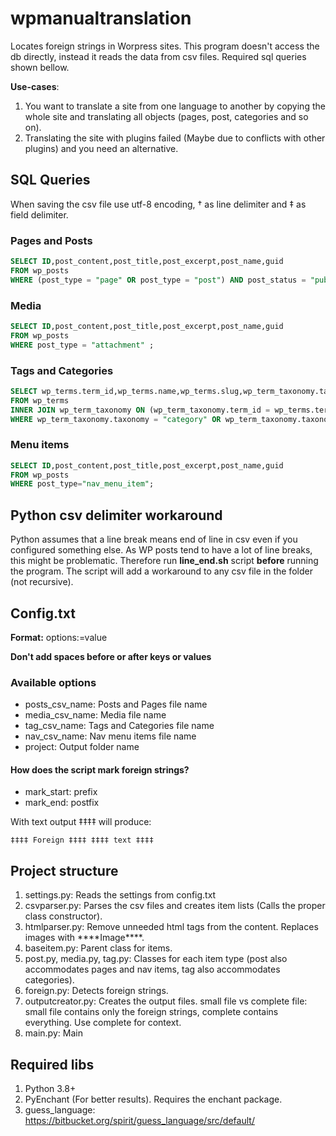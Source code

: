 # wpmanualtranslation
Locates foreign strings in Worpress sites. This program doesn't access the db directly, 
instead it reads the data from csv files. Required sql queries shown bellow. 

__Use-cases__:

1. You want to translate a site from one language to another by copying the whole site and 
    translating all objects (pages, post, categories and so on).
2. Translating the site with plugins failed (Maybe due to conflicts with other plugins) and you need an alternative.

## SQL Queries
When saving the csv file use utf-8 encoding, † as line delimiter and ‡ as field delimiter. 
### Pages and Posts
```sql
SELECT ID,post_content,post_title,post_excerpt,post_name,guid
FROM wp_posts 
WHERE (post_type = "page" OR post_type = "post") AND post_status = "publish";
```

### Media
```sql
SELECT ID,post_content,post_title,post_excerpt,post_name,guid
FROM wp_posts 
WHERE post_type = "attachment" ;
```

### Tags and Categories
```sql
SELECT wp_terms.term_id,wp_terms.name,wp_terms.slug,wp_term_taxonomy.taxonomy,wp_term_taxonomy.description
FROM wp_terms
INNER JOIN wp_term_taxonomy ON (wp_term_taxonomy.term_id = wp_terms.term_id)
WHERE wp_term_taxonomy.taxonomy = "category" OR wp_term_taxonomy.taxonomy = "post_tag" OR wp_term_taxonomy.taxonomy = "nav_menu" OR wp_term_taxonomy.taxonomy = "glossary-cat";
```

### Menu items
```sql
SELECT ID,post_content,post_title,post_excerpt,post_name,guid
FROM wp_posts
WHERE post_type="nav_menu_item";
```

## Python csv delimiter workaround
Python assumes that a line break means end of line in csv even if you configured something else.
As WP posts tend to have a lot of line breaks, this might be problematic. 
Therefore run __line_end.sh__ script __before__ running the program. 
The script will add a workaround to any csv file in the folder (not recursive).

## Config.txt
__Format:__ options:=value

__Don't add spaces before or after keys or values__

### Available options
* posts_csv_name: Posts and Pages file name
* media_csv_name: Media file name
* tag_csv_name: Tags and Categories file name
* nav_csv_name: Nav menu items file name
* project: Output folder name

#### How does the script mark foreign strings?
* mark_start: prefix 
* mark_end: postfix

With text output ‡‡‡‡ will produce:
```text
‡‡‡‡ Foreign ‡‡‡‡ ‡‡‡‡ text ‡‡‡‡
```

## Project structure
1. settings.py: Reads the settings from config.txt
2. csvparser.py: Parses the csv files and creates item lists (Calls the proper class constructor).
3. htmlparser.py: Remove unneeded html tags from the content. Replaces images with \*\*\*\*Image\*\*\*\*.  
4. baseitem.py: Parent class for items.
5. post.py, media.py, tag.py: Classes for each item type (post also accommodates pages and nav items, tag also accommodates categories).
6. foreign.py: Detects foreign strings.
7. outputcreator.py: Creates the output files. small file vs complete file: 
    small file contains only the foreign strings, complete contains everything. Use complete for context. 
8. main.py: Main

## Required libs
1. Python 3.8+
2. PyEnchant (For better results). Requires the enchant package.
3. guess_language: https://bitbucket.org/spirit/guess_language/src/default/
